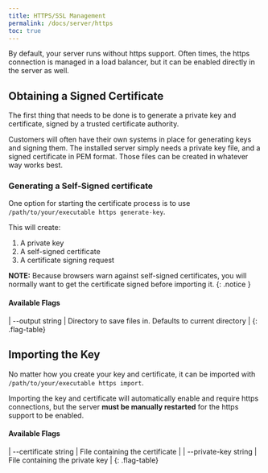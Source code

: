 ```yaml
---
title: HTTPS/SSL Management 
permalink: /docs/server/https 
toc: true
---
```


By default, your server runs without https support. Often times, the https connection is managed in a load balancer, but
it can be enabled directly in the server as well.

## Obtaining a Signed Certificate

The first thing that needs to be done is to generate a private key and certificate, signed by a trusted certificate
authority.

Customers will often have their own systems in place for generating keys and signing them. The installed server simply
needs a private key file, and a signed certificate in PEM format. Those files can be created in whatever way works best.

### Generating a Self-Signed certificate

One option for starting the certificate process is to use `/path/to/your/executable https generate-key`.

This will create:

1. A private key
1. A self-signed certificate
1. A certificate signing request

**NOTE:** Because browsers warn against self-signed certificates, you will normally want to get the certificate signed before importing it.
{: .notice }

#### Available Flags

| \--output string | Directory to save files in. Defaults to current directory |
{: .flag-table}

## Importing the Key

No matter how you create your key and certificate, it can be imported with `/path/to/your/executable https import`.

Importing the key and certificate will automatically enable and require https connections, but the server **must be manually restarted** for the https
support to be enabled.

#### Available Flags

| \--certificate string | File containing the certificate |
| \--private-key string | File containing the private key |
{: .flag-table}
